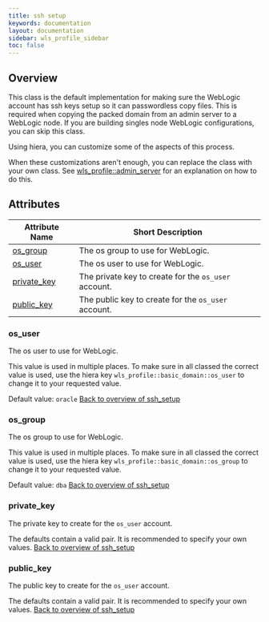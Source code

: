 ```yaml
---
title: ssh setup
keywords: documentation
layout: documentation
sidebar: wls_profile_sidebar
toc: false
---
```

## Overview

This class is the default implementation for making sure the WebLogic account has ssh keys setup so it can passwordless copy files. This is required when copying the packed domain from an admin server to a WebLogic node. If you are building singles node WebLogic configurations, you can skip this class.

Using hiera, you can customize some of the aspects of this process.

When these customizations aren't enough, you can replace the class with your own class. See [wls_profile::admin_server](./admin_server.html) for an explanation on how to do this.




## Attributes



Attribute Name                        | Short Description                                     |
------------------------------------- | ----------------------------------------------------- |
[os_group](#ssh_setup_os_group)       | The os group to use for WebLogic.                     |
[os_user](#ssh_setup_os_user)         | The os user to use for WebLogic.                      |
[private_key](#ssh_setup_private_key) | The private key to create for the `os_user`  account. |
[public_key](#ssh_setup_public_key)   | The public key to create for the `os_user`  account.  |




### os_user<a name='ssh_setup_os_user'>



The os user to use for WebLogic.

This value is used in multiple places. To make sure in all classed the correct value is used, use the hiera key `wls_profile::basic_domain::os_user` to change it to your requested value.

Default value: `oracle`
[Back to overview of ssh_setup](#attributes)


### os_group<a name='ssh_setup_os_group'>



The os group to use for WebLogic.

This value is used in multiple places. To make sure in all classed the correct value is used, use the hiera key `wls_profile::basic_domain::os_group` to change it to your requested value.

Default value: `dba`
[Back to overview of ssh_setup](#attributes)


### private_key<a name='ssh_setup_private_key'>



The private key to create for the `os_user`  account.

The defaults contain a valid pair. It is recommended to specify your own values.
[Back to overview of ssh_setup](#attributes)


### public_key<a name='ssh_setup_public_key'>



The public key to create for the `os_user`  account.

The defaults contain a valid pair. It is recommended to specify your own values.
[Back to overview of ssh_setup](#attributes)


